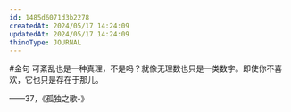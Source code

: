 ```yaml
---
id: 1485d6071d3b2278
createdAt: 2024/05/17 14:24:09
updatedAt: 2024/05/17 14:24:09
thinoType: JOURNAL
---
```

#金句 可紊乱也是一种真理，不是吗？就像无理数也只是一类数字。即使你不喜欢，它也只是存在于那儿。

——37，《孤独之歌-》
